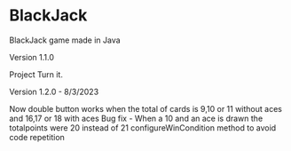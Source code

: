 # BlackJack
BlackJack game made in Java

Version 1.1.0

Project Turn it.

Version 1.2.0 - 8/3/2023

Now double button works when the total of cards is 9,10 or 11 without aces and 16,17 or 18 with aces
Bug fix - When a 10 and an ace is drawn the totalpoints were 20 instead of 21
configureWinCondition method to avoid code repetition

